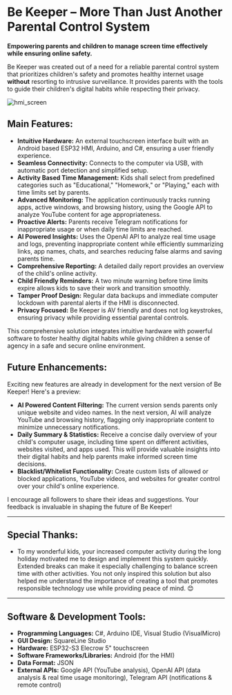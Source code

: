 # Be Keeper – More Than Just Another Parental Control System

**Empowering parents and children to manage screen time effectively while ensuring online safety.**

Be Keeper was created out of a need for a reliable parental control system that prioritizes children's safety and promotes healthy internet usage **without** resorting to intrusive surveillance. It provides parents with the tools to guide their children's digital habits while respecting their privacy.

![hmi_screen](https://github.com/user-attachments/assets/c41c3b39-443a-402a-b03e-d7de2b639a31)

## Main Features:

* **Intuitive Hardware:** An external touchscreen interface built with an Android based ESP32 HMI, Arduino, and C#, ensuring a user friendly experience.
* **Seamless Connectivity:** Connects to the computer via USB, with automatic port detection and simplified setup.
* **Activity Based Time Management:** Kids shall select from predefined categories such as "Educational," "Homework," or "Playing," each with time limits set by parents.
* **Advanced Monitoring:** The application continuously tracks running apps, active windows, and browsing history, using the Google API to analyze YouTube content for age appropriateness.
* **Proactive Alerts:** Parents receive Telegram notifications for inappropriate usage or when daily time limits are reached.
* **AI Powered Insights:** Uses the OpenAI API to analyze real time usage and logs, preventing inappropriate content while efficiently summarizing links, app names, chats, and searches reducing false alarms and saving parents time.
* **Comprehensive Reporting:** A detailed daily report provides an overview of the child's online activity.
* **Child Friendly Reminders:** A two minute warning before time limits expire allows kids to save their work and transition smoothly.
* **Tamper Proof Design:** Regular data backups and immediate computer lockdown with parental alerts if the HMI is disconnected. 
* **Privacy Focused:** Be Keeper is AV friendly and does not log keystrokes, ensuring privacy while providing essential parental controls.

This comprehensive solution integrates intuitive hardware with powerful software to foster healthy digital habits while giving children a sense of agency in a safe and secure online environment.

## Future Enhancements:

Exciting new features are already in development for the next version of Be Keeper! Here's a preview:

* **AI Powered Content Filtering:** The current version sends parents only unique website and video names. In the next version, AI will analyze YouTube and browsing history, flagging only inappropriate content to minimize unnecessary notifications.
* **Daily Summary & Statistics:** Receive a concise daily overview of your child's computer usage, including time spent on different activities, websites visited, and apps used. This will provide valuable insights into their digital habits and help parents make informed screen time decisions.
* **Blacklist/Whitelist Functionality:** Create custom lists of allowed or blocked applications, YouTube videos, and websites for greater control over your child's online experience.

I encourage all followers to share their ideas and suggestions. Your feedback is invaluable in shaping the future of Be Keeper!

---

## Special Thanks:

* To my wonderful kids, your increased computer activity during the long holiday motivated me to design and implement this system quickly. Extended breaks can make it especially challenging to balance screen time with other activities. You not only inspired this solution but also helped me understand the importance of creating a tool that promotes responsible technology use while providing peace of mind. 😊

---

## Software & Development Tools:

* **Programming Languages:** C#, Arduino IDE, Visual Studio (VisualMicro)
* **GUI Design:** SquareLine Studio
* **Hardware:** ESP32-S3 Elecrow 5" touchscreen
* **Software Frameworks/Libraries:** Android (for the HMI)
* **Data Format:** JSON
* **External APIs:** Google API (YouTube analysis), OpenAI API (data analysis & real time usage monitoring), Telegram API (notifications & remote control)
